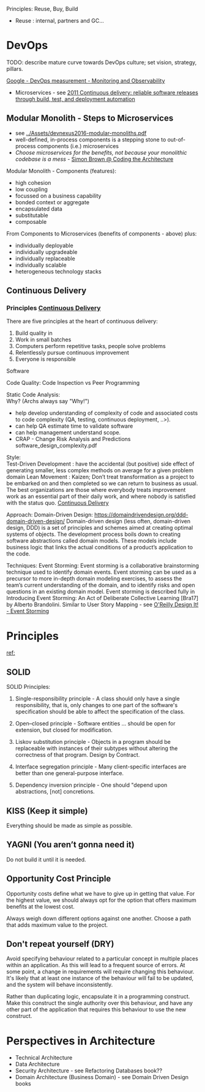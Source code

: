 

Principles:
Reuse, Buy, Build
- Reuse : internal, partners and GC...

# DevOps
TODO: describe mature curve towards DevOps culture; set vision, strategy, pillars.

[Google - DevOps measurement - Monitoring and Observability](https://cloud.google.com/architecture/devops/devops-measurement-monitoring-and-observability)

- Microservices - see [ 2011 Continuous delivery: reliable software releases through build, test, and deployment automation](https://continuousdelivery.com/)


## Modular Monolith - Steps to Microservices
- see [../Assets/devnexus2016-modular-monoliths.pdf](http://static.codingthearchitecture.com/presentations/devnexus2016-modular-monoliths.pdf)
- well-defined, in-process components is a stepping stone to out-of-process components (i.e.) microservices
- *Choose microservices for the benefits, not because your monolithic codebase is a mess* - [Simon Brown @ Coding the Architecture](https://codingthearchitecture.com/)

Modular Monolith - Components (features):
- high cohesion
- low coupling
- focussed on a business capability
- bonded context or aggregate
- encapsulated data
- substitutable
- composable

From Components to Microservices (benefits of components - above) plus:
- individually deployable
- individually upgradeable
- individually replaceable
- individually scalable
- heterogeneous technology stacks

## Continuous Delivery
###  Principles [Continuous Delivery](https://continuousdelivery.com/principles/)
There are five principles at the heart of continuous delivery:
1. Build quality in
1. Work in small batches
1. Computers perform repetitive tasks, people solve problems
1. Relentlessly pursue continuous improvement
1. Everyone is responsible

Software

Code Quality:
Code Inspection vs Peer Programming

Static Code Analysis:  
Why?  (Archs always say "Why!")
  - help develop understanding of complexity of code and associated costs to code complexity (QA, testing, continuous deployment, ..>).
  - can help QA estimate time to validate software
  - can help management understand scope.
  - CRAP - Change Risk Analysis and Predictions
software_design_complexity.pdf


Style:  
Test-Driven Development : have the accidental (but positive) side effect of generating smaller, less complex methods on average for a given problem domain
Lean Movement : Kaizen; Don’t treat transformation as a project to be embarked on and then completed so we can return to business as usual. The best organizations are those where everybody treats improvement work as an essential part of their daily work, and where nobody is satisfied with the status quo. [Continuous Delivery](https://continuousdelivery.com/principles/)

Approach:
Domain-Driven Design: https://domaindrivendesign.org/ddd-domain-driven-design/
Domain-driven design (less often, domain-driven design, DDD) is a set of principles and schemes aimed at creating optimal systems of objects. The development process boils down to creating software abstractions called domain models. These models include business logic that links the actual conditions of a product’s application to the code.

Techniques:
Event Storming: Event storming is a collaborative brainstorming technique used to identify domain events. Event storming can be used as a precursor to more in-depth domain modeling exercises, to assess the team’s current understanding of the domain, and to identify risks and open questions in an existing domain model. Event storming is described fully in Introducing Event Storming: An Act of Deliberate Collective Learning [Bra17] by Alberto Brandolini. Similar to User Story Mapping - see [O'Reilly Design It! - Event Storming](https://learning.oreilly.com/library/view/design-it/9781680502923/f_0132.xhtml#recipe.event.storming)



# Principles
[ref: ](https://hackernoon.com/5-essential-software-architecture-design-principles-l73x3win)

## SOLID
SOLID Principles:

1. Single-responsibility principle - A class should only have a single responsibility, that is, only changes to one part of the software's specification should be able to affect the specification of the class.

1. Open–closed principle - Software entities ... should be open for extension, but closed for modification.

1. Liskov substitution principle - Objects in a program should be replaceable with instances of their subtypes without altering the correctness of that program. Design by Contract.

1. Interface segregation principle - Many client-specific interfaces are better than one general-purpose interface.

1. Dependency inversion principle - One should "depend upon abstractions, [not] concretions.

## KISS (Keep it simple)
Everything should be made as simple as possible.

## YAGNI (You aren’t gonna need it)
Do not build it until it is needed.

## Opportunity Cost Principle
Opportunity costs define what we have to give up in getting that value. For the highest value, we should always opt for the option that offers maximum benefits at the lowest cost.

Always weigh down different options against one another. Choose a path that adds maximum value to the project.

## Don't repeat yourself (DRY)
Avoid specifying behaviour related to a particular concept in multiple places within an application. As this will lead to a frequent source of errors. At some point, a change in requirements will require changing this behaviour. It's likely that at least one instance of the behaviour will fail to be updated, and the system will behave inconsistently.

Rather than duplicating logic, encapsulate it in a programming construct. Make this construct the single authority over this behaviour, and have any other part of the application that requires this behaviour to use the new construct.


# Perspectives in Architecture
- Technical Architecture
- Data Architecture
- Security Architecture - see Refactoring Databases book??
- Domain Architecture (Business Domain) - see Domain Driven Design books

